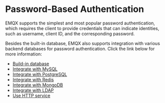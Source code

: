 # Password-Based Authentication

EMQX supports the simplest and most popular password authentication, which requires the client to provide credentials that can indicate identities, such as username, client ID, and the corresponding password.

Besides the built-in database, EMQX also supports integration with various backend databases for password authentication. Click the link below for more information:

- [Build-in database](./mnesia.md)
- [Integrate with MySQL](./mysql.md)
- [Integrate with PostgreSQL](./postgresql.md)
- [Integrate with Redis](./redis.md)
- [Integrate with MongoDB](./mongodb.md)
- [Integrate with LDAP](./ldap.md)
- [Use HTTP service](./http.md)
